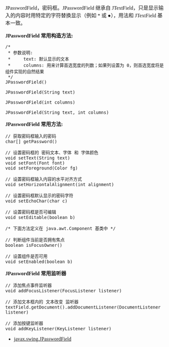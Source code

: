 <font face="SimSun" size=3>

JPasswordField，密码框。JPasswordField 继承自 JTextField，只是显示输入的内容时用特定的字符替换显示（例如 * 或 ●），用法和 JTextField 基本一致。

**JPasswordField 常用构造方法:**

~~~
/*
 * 参数说明:
 *     text: 默认显示的文本
 *     columns: 用来计算首选宽度的列数；如果列设置为 0，则首选宽度将是组件实现的自然结果
 */
JPasswordField()

JPasswordField(String text)

JPasswordField(int columns)

JPasswordField(String text, int columns)
~~~

**JPasswordField 常用方法:**

~~~
// 获取密码框输入的密码
char[] getPassword()

// 设置密码框的 密码文本、字体 和 字体颜色
void setText(String text)
void setFont(Font font)
void setForeground(Color fg)

// 设置密码框输入内容的水平对齐方式
void setHorizontalAlignment(int alignment)

// 设置密码框默认显示的密码字符
void setEchoChar(char c)

// 设置密码框是否可编辑
void setEditable(boolean b)

/* 下面方法定义在 java.awt.Component 基类中 */

// 判断组件当前是否拥有焦点
boolean isFocusOwner()

// 设置组件是否可用
void setEnabled(boolean b)
~~~

**JPasswordField 常用监听器**

~~~
// 添加焦点事件监听器
void addFocusListener(FocusListener listener)

// 添加文本框内的 文本改变 监听器
textField.getDocument().addDocumentListener(DocumentListener listener)

// 添加按键监听器
void addKeyListener(KeyListener listener)
~~~

- [javax.swing.JPasswordField](https://docs.oracle.com/javase/8/docs/api/javax/swing/JPasswordField.html)

</font>